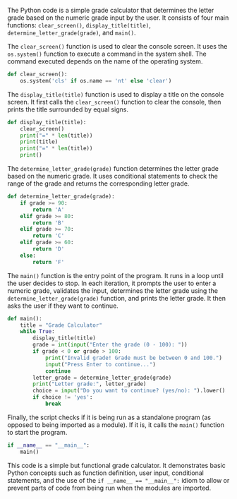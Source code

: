 The Python code is a simple grade calculator that determines the letter grade based on the numeric grade input by the user. It consists of four main functions: `clear_screen()`, `display_title(title)`, `determine_letter_grade(grade)`, and `main()`.

The `clear_screen()` function is used to clear the console screen. It uses the `os.system()` function to execute a command in the system shell. The command executed depends on the name of the operating system.

```python
def clear_screen():
    os.system('cls' if os.name == 'nt' else 'clear')
```

The `display_title(title)` function is used to display a title on the console screen. It first calls the `clear_screen()` function to clear the console, then prints the title surrounded by equal signs.

```python
def display_title(title):
    clear_screen()
    print("=" * len(title))
    print(title)
    print("=" * len(title))
    print()
```

The `determine_letter_grade(grade)` function determines the letter grade based on the numeric grade. It uses conditional statements to check the range of the grade and returns the corresponding letter grade.

```python
def determine_letter_grade(grade):
    if grade >= 90:
        return 'A'
    elif grade >= 80:
        return 'B'
    elif grade >= 70:
        return 'C'
    elif grade >= 60:
        return 'D'
    else:
        return 'F'
```

The `main()` function is the entry point of the program. It runs in a loop until the user decides to stop. In each iteration, it prompts the user to enter a numeric grade, validates the input, determines the letter grade using the `determine_letter_grade(grade)` function, and prints the letter grade. It then asks the user if they want to continue.

```python
def main():
    title = "Grade Calculator"
    while True:
        display_title(title)
        grade = int(input("Enter the grade (0 - 100): "))
        if grade < 0 or grade > 100:
            print("Invalid grade! Grade must be between 0 and 100.")
            input("Press Enter to continue...")
            continue
        letter_grade = determine_letter_grade(grade)
        print("Letter grade:", letter_grade)
        choice = input("Do you want to continue? (yes/no): ").lower()
        if choice != 'yes':
            break
```

Finally, the script checks if it is being run as a standalone program (as opposed to being imported as a module). If it is, it calls the `main()` function to start the program.

```python
if __name__ == "__main__":
    main()
```

This code is a simple but functional grade calculator. It demonstrates basic Python concepts such as function definition, user input, conditional statements, and the use of the `if __name__ == "__main__":` idiom to allow or prevent parts of code from being run when the modules are imported.